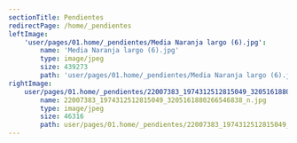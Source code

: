 ```yaml
---
sectionTitle: Pendientes
redirectPage: /home/_pendientes
leftImage:
    'user/pages/01.home/_pendientes/Media Naranja largo (6).jpg':
        name: 'Media Naranja largo (6).jpg'
        type: image/jpeg
        size: 439273
        path: 'user/pages/01.home/_pendientes/Media Naranja largo (6).jpg'
rightImage:
    user/pages/01.home/_pendientes/22007383_1974312512815049_3205161880266546838_n.jpg:
        name: 22007383_1974312512815049_3205161880266546838_n.jpg
        type: image/jpeg
        size: 46316
        path: user/pages/01.home/_pendientes/22007383_1974312512815049_3205161880266546838_n.jpg
---
```


